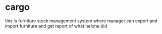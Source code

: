 # cargo
this is furniture stock management system where manager can export and import furniture and get report of what he/she did
